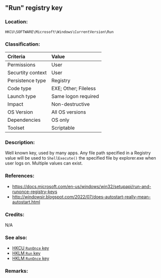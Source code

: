 ## "Run" registry key


### Location:
`HKCU\SOFTWARE\Microsoft\Windows\CurrentVersion\Run`


### Classification:

| Criteria | Value |
|:--- |:---|
| Permissions | User |
| Securtity context | User |
| Persistence type | Registry |
| Code type | EXE; Other; Fileless |
| Launch type | Same logon required |
| Impact | Non-destructive |
| OS Version | All OS versions |
| Dependencies | OS only |
| Toolset | Scriptable |


### Description:
Well known key, used by many apps. Any file path specified in a Registry value will be used to `ShellExecute()` the specified file by explorer.exe when user logs on. Multiple values can exist.


### References:
- <https://docs.microsoft.com/en-us/windows/win32/setupapi/run-and-runonce-registry-keys>
- <http://windowsir.blogspot.com/2022/07/does-autostart-really-mean-autostart.html>


### Credits:
N/A


### See also:
- [HKCU `RunOnce` key](runonce.html)
- [HKLM `Run` key](hklmrun.html)
- [HKLM `RunOnce` key](hklmrunonce.html) 


### Remarks:
